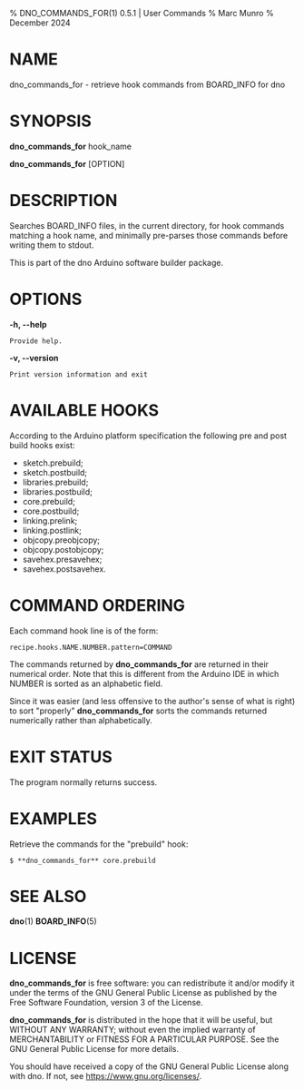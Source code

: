 % DNO_COMMANDS_FOR(1) 0.5.1 | User Commands
% Marc Munro
% December 2024

# NAME

dno_commands_for -  retrieve hook commands from BOARD_INFO for dno

# SYNOPSIS
 **dno_commands_for** hook_name

 **dno_commands_for** [OPTION]

# DESCRIPTION
Searches BOARD_INFO files, in the current directory, for hook commands
matching a hook name, and minimally pre-parses those commands before
writing them to stdout.

This is part of the dno Arduino software builder package.

# OPTIONS

**-h, --help**

    Provide help.

**-v, --version**

    Print version information and exit

# AVAILABLE HOOKS

According to the Arduino platform specification the following pre and
post build hooks exist:

  - sketch.prebuild;
  - sketch.postbuild;
  - libraries.prebuild;
  - libraries.postbuild;
  - core.prebuild;
  - core.postbuild;
  - linking.prelink;
  - linking.postlink;
  - objcopy.preobjcopy;
  - objcopy.postobjcopy;
  - savehex.presavehex;
  - savehex.postsavehex.

# COMMAND ORDERING

Each command hook line is of the form: 

    recipe.hooks.NAME.NUMBER.pattern=COMMAND

The commands returned by **dno_commands_for** are returned in their
numerical order.  Note that this is different from the Arduino IDE in
which NUMBER is sorted as an alphabetic field.

Since it was easier (and less offensive to the author's sense of what
is right) to sort "properly" **dno_commands_for** sorts the commands
returned numerically rather than alphabetically.

# EXIT STATUS

The program normally returns success.

# EXAMPLES
Retrieve the commands for the "prebuild" hook:

    $ **dno_commands_for** core.prebuild

# SEE ALSO
  **dno**(1) **BOARD_INFO**(5)

# LICENSE

**dno_commands_for** is free software: you can redistribute it and/or modify
it under the terms of the GNU General Public License as published by
the Free Software Foundation, version 3 of the License.

**dno_commands_for** is distributed in the hope that it will be
useful, but WITHOUT ANY WARRANTY; without even the implied warranty of
MERCHANTABILITY or FITNESS FOR A PARTICULAR PURPOSE. See the GNU
General Public License for more details.

You should have received a copy of the GNU General Public License
along with dno. If not, see <https://www.gnu.org/licenses/>.

